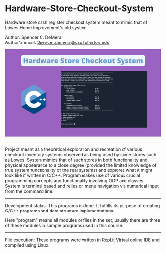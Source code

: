 # Hardware-Store-Checkout-System
Hardware store cash register checkout system meant to mimic that of Lowes Home Improvement's old system.

Author: Spencer C. DeMera\
Author's email: Spencer.demera@csu.fullerton.edu

<img src="checkout.png">

---
Project meant as a theoretical exploration and recreation of various checkout inventory systems observed as being used by some stores such as Lowes. System mimics that of such stores in both functionality and physical appearance to a close degree (provided the limited knowledge of true system functionality of the real systems) and explores what it might look like if written in C/C++. Program makes use of various crucial programming concepts and functionality involving OOP and classes. System is terminal based and relies on menu navigation via numerical input from the command line.
 
---
Development status.  This programs is done.  It fulfills its purpose of creating C/C++ programs and data structure implementations.

Here "program" means all modules or files in the set; usually there are three of these modules in sample programs used in
this course.

---
File execution: These programs were written in Repl.it Virtual online IDE and compiled using Linux.
